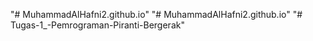 "# MuhammadAlHafni2.github.io" 
"# MuhammadAlHafni2.github.io" 
"# Tugas-1_-Pemrograman-Piranti-Bergerak" 
